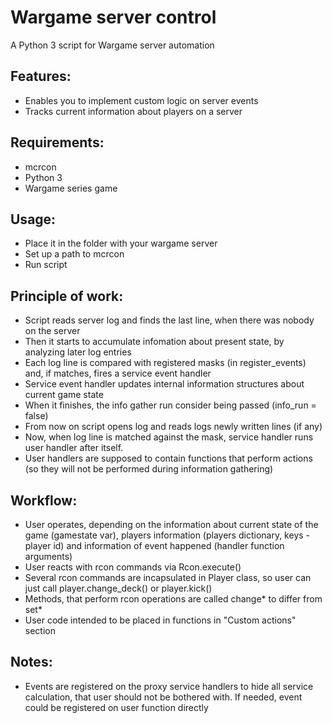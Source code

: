 Wargame server control
===========================
A Python 3 script for Wargame server automation

Features:
------------------
 - Enables you to implement custom logic on server events
 - Tracks current information about players on a server

Requirements:
-----------------
 - mcrcon
 - Python 3
 - Wargame series game

Usage:
------------------
 - Place it in the folder with your wargame server
 - Set up a path to mcrcon
 - Run script
 
Principle of work:
-------------------
 - Script reads server log and finds the last line, when there was nobody on the server
 - Then it starts to accumulate infomation about present state, by analyzing later log entries
 - Each log line is compared with registered masks (in register_events) and, if matches, fires a service event handler
 - Service event handler updates internal information structures about current game state
 - When it finishes, the info gather run consider being passed (info_run = false)
 - From now on script opens log and reads logs newly written lines (if any)
 - Now, when log line is matched against the mask, service handler runs user handler after itself.
 - User handlers are supposed to contain functions that perform actions (so they will not be performed during information gathering)
 
Workflow:
-------------------
 - User operates, depending on the information about current state of the game 
 (gamestate var), players information (players dictionary, keys - player id) and information of event happened (handler function arguments)
 - User reacts with rcon commands via Rcon.execute()  
 - Several rcon commands are incapsulated in Player class, so user can just call player.change_deck() or player.kick()
 - Methods, that perform rcon operations are called change* to differ from set*
 - User code intended to be placed in functions in "Custom actions" section 
 
Notes:
------------------
 - Events are registered on the proxy service handlers to hide all service calculation, that user should not be bothered with. 
 If needed, event could be registered on user function directly
